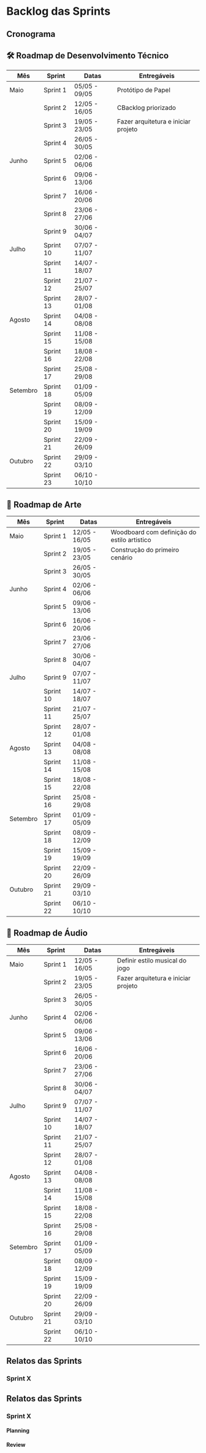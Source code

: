 # Backlog das Sprints

## Cronograma

## 🛠️ Roadmap de Desenvolvimento Técnico

| Mês      | Sprint    | Datas         | Entregáveis                         |
| -------- | --------- | ------------- | ----------------------------------- |
| Maio     | Sprint 1  | 05/05 - 09/05 | Protótipo de Papel                  |
|          | Sprint 2  | 12/05 - 16/05 | CBacklog priorizado                 |
|          | Sprint 3  | 19/05 - 23/05 | Fazer arquitetura e iniciar projeto |
|          | Sprint 4  | 26/05 - 30/05 |                                     |
| Junho    | Sprint 5  | 02/06 - 06/06 |                                     |
|          | Sprint 6  | 09/06 - 13/06 |                                     |
|          | Sprint 7  | 16/06 - 20/06 |                                     |
|          | Sprint 8  | 23/06 - 27/06 |                                     |
|          | Sprint 9  | 30/06 - 04/07 |                                     |
| Julho    | Sprint 10 | 07/07 - 11/07 |                                     |
|          | Sprint 11 | 14/07 - 18/07 |                                     |
|          | Sprint 12 | 21/07 - 25/07 |                                     |
|          | Sprint 13 | 28/07 - 01/08 |                                     |
| Agosto   | Sprint 14 | 04/08 - 08/08 |                                     |
|          | Sprint 15 | 11/08 - 15/08 |                                     |
|          | Sprint 16 | 18/08 - 22/08 |                                     |
|          | Sprint 17 | 25/08 - 29/08 |                                     |
| Setembro | Sprint 18 | 01/09 - 05/09 |                                     |
|          | Sprint 19 | 08/09 - 12/09 |                                     |
|          | Sprint 20 | 15/09 - 19/09 |                                     |
|          | Sprint 21 | 22/09 - 26/09 |                                     |
| Outubro  | Sprint 22 | 29/09 - 03/10 |                                     |
|          | Sprint 23 | 06/10 - 10/10 |                                     |

## 🎨 Roadmap de Arte

| Mês      | Sprint    | Datas         | Entregáveis                                 |
| -------- | --------- | ------------- | ------------------------------------------- |
| Maio     | Sprint 1  | 12/05 - 16/05 | Woodboard com definição do estilo artistico |
|          | Sprint 2  | 19/05 - 23/05 | Construção do primeiro cenário              |
|          | Sprint 3  | 26/05 - 30/05 |                                             |
| Junho    | Sprint 4  | 02/06 - 06/06 |                                             |
|          | Sprint 5  | 09/06 - 13/06 |                                             |
|          | Sprint 6  | 16/06 - 20/06 |                                             |
|          | Sprint 7  | 23/06 - 27/06 |                                             |
|          | Sprint 8  | 30/06 - 04/07 |                                             |
| Julho    | Sprint 9  | 07/07 - 11/07 |                                             |
|          | Sprint 10 | 14/07 - 18/07 |                                             |
|          | Sprint 11 | 21/07 - 25/07 |                                             |
|          | Sprint 12 | 28/07 - 01/08 |                                             |
| Agosto   | Sprint 13 | 04/08 - 08/08 |                                             |
|          | Sprint 14 | 11/08 - 15/08 |                                             |
|          | Sprint 15 | 18/08 - 22/08 |                                             |
|          | Sprint 16 | 25/08 - 29/08 |                                             |
| Setembro | Sprint 17 | 01/09 - 05/09 |                                             |
|          | Sprint 18 | 08/09 - 12/09 |                                             |
|          | Sprint 19 | 15/09 - 19/09 |                                             |
|          | Sprint 20 | 22/09 - 26/09 |                                             |
| Outubro  | Sprint 21 | 29/09 - 03/10 |                                             |
|          | Sprint 22 | 06/10 - 10/10 |                                             |



## 🎵 Roadmap de Áudio

| Mês      | Sprint    | Datas         | Entregáveis                         |
| -------- | --------- | ------------- | ----------------------------------- |
| Maio     | Sprint 1  | 12/05 - 16/05 | Definir estilo musical do jogo      |
|          | Sprint 2  | 19/05 - 23/05 | Fazer arquitetura e iniciar projeto |
|          | Sprint 3  | 26/05 - 30/05 |                                     |
| Junho    | Sprint 4  | 02/06 - 06/06 |                                     |
|          | Sprint 5  | 09/06 - 13/06 |                                     |
|          | Sprint 6  | 16/06 - 20/06 |                                     |
|          | Sprint 7  | 23/06 - 27/06 |                                     |
|          | Sprint 8  | 30/06 - 04/07 |                                     |
| Julho    | Sprint 9  | 07/07 - 11/07 |                                     |
|          | Sprint 10 | 14/07 - 18/07 |                                     |
|          | Sprint 11 | 21/07 - 25/07 |                                     |
|          | Sprint 12 | 28/07 - 01/08 |                                     |
| Agosto   | Sprint 13 | 04/08 - 08/08 |                                     |
|          | Sprint 14 | 11/08 - 15/08 |                                     |
|          | Sprint 15 | 18/08 - 22/08 |                                     |
|          | Sprint 16 | 25/08 - 29/08 |                                     |
| Setembro | Sprint 17 | 01/09 - 05/09 |                                     |
|          | Sprint 18 | 08/09 - 12/09 |                                     |
|          | Sprint 19 | 15/09 - 19/09 |                                     |
|          | Sprint 20 | 22/09 - 26/09 |                                     |
| Outubro  | Sprint 21 | 29/09 - 03/10 |                                     |
|          | Sprint 22 | 06/10 - 10/10 |                                     |
## Relatos das Sprints

### Sprint X


## Relatos das Sprints

### Sprint X
#### Planning
#### Review